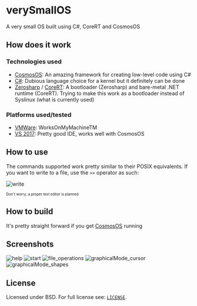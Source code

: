 # verySmallOS
A very small OS built using C#, CoreRT and CosmosOS

## How does it work
### Technologies used
* [CosmosOS](https://www.gocosmos.org/): An amazing framework for creating low-level code using C#
* [C#](https://docs.microsoft.com/en-us/dotnet/csharp/): Dubious language choice for a kernel but it definitely can be done
* [Zerosharp](https://github.com/MichalStrehovsky/zerosharp) / [CoreRT](https://github.com/dotnet/corert): A bootloader (Zerosharp) and bare-metal .NET runtime (CoreRT). Trying to make this work as a bootloader instead of Syslinux (what is currently used)

### Platforms used/tested
* [VMWare](https://www.vmware.com/): WorksOnMyMachineTM
* [VS 2017](https://visualstudio.microsoft.com/vs/older-downloads/): Pretty good IDE, works well with CosmosOS

## How to use
The commands supported work pretty similar to their POSIX equivalents. If you want to write to a file, use the ```>>``` operator as such:

![write](https://user-images.githubusercontent.com/54983399/73618253-a3db9600-4626-11ea-87f7-614c474a9e39.PNG)

<sub><sup>Don't worry, a proper text editor is planned</sup></sub>

## How to build
It's pretty straight forward if you get [CosmosOS](https://www.gocosmos.org/) running

## Screenshots 
![help](https://user-images.githubusercontent.com/54983399/73618013-a4732d00-4624-11ea-9af8-5535bacc4570.PNG)
![start](https://user-images.githubusercontent.com/54983399/73618015-a4732d00-4624-11ea-84e8-fb9e4aebb0cb.PNG)
![file_operations](https://user-images.githubusercontent.com/54983399/73618016-a4732d00-4624-11ea-836b-a96de4f33740.PNG)
![graphicalMode_cursor](https://user-images.githubusercontent.com/54983399/73618011-a3da9680-4624-11ea-9864-5503d1af2505.PNG)
![graphicalMode_shapes](https://user-images.githubusercontent.com/54983399/73618012-a3da9680-4624-11ea-8059-cd7d7a190e2e.PNG)

## License
Licensed under BSD. For full license see: [`LICENSE`](LICENSE).
